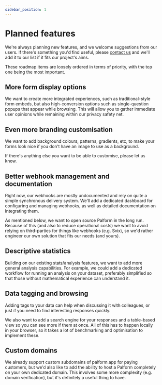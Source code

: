 ```yaml
---
sidebar_position: 1
---
```


# Planned features

We're always planning new features, and we welcome suggestions from
our users. If there's something you'd find useful, please [contact us](/) and we'll add it to our list if it fits our project's aims.

These roadmap items are loosely ordered in terms of priority, with
the top one being the most important.

## More form display options

We want to create more integrated experiences, such as
traditional-style form embeds, but also high-conversion options such
as single-question popups that appear while browsing. This will
allow you to gather immediate user opinions while remaining within
our privacy safety net.

## Even more branding customisation

We want to add background colours, patterns, gradients, etc, to make
your forms look nice if you don't have an image to use as a
background.

If there's anything else you want to be able to customise, please
let us know.

## Better webhook management and documentation

Right now, our webhooks are mostly undocumented and rely on quite a
simple synchronous delivery system. We'll add a dedicated dashboard
for configuring and managing webhooks, as well as detailed
documentation on integrating them.

As mentioned below, we want to open source Palform in the long run.
Because of this (and also to reduce operational costs) we want to
avoid relying on third-parties for things like webhooks (e.g. Svix),
so we'd rather engineer our own solution that fits our needs (and
yours).

## Descriptive statistics
Building on our existing stats/analysis features, we want to add
more general analysis capabilities. For example, we could add a
dedicated workflow for running an analysis on your dataset,
preferably simplified so that those without mathematical experience
can understand it.

## Data tagging and browsing
Adding tags to your data can help when discussing it with
colleagues, or just if you need to find interesting responses
quickly.

We also want to add a search engine for your responses and a
table-based view so you can see more if them at once. All of this
has to happen locally in your browser, so it takes a lot of
benchmarking and optimisation to implement these.

## Custom domains
We already support custom subdomains of palform.app for paying
customers, but we'd also like to add the ability to host a Palform
completely on your own dedicated domain. This involves some more
complexity (e.g. domain verification), but it's definitely a useful
thing to have.
